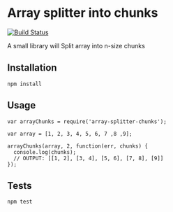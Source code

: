 Array splitter into chunks
=========
[![Build Status](https://travis-ci.org/jehadnasser/array-splitter-chunks.svg?branch=master)](https://travis-ci.org/jehadnasser/array-splitter-chunks)

A small library will Split array into n-size chunks

## Installation

  `npm install`

## Usage

    var arrayChunks = require('array-splitter-chunks');

    var array = [1, 2, 3, 4, 5, 6, 7 ,8 ,9];

    arrayChunks(array, 2, function(err, chunks) {
      console.log(chunks);
      // OUTPUT: [[1, 2], [3, 4], [5, 6], [7, 8], [9]]
    });

## Tests

  `npm test`

